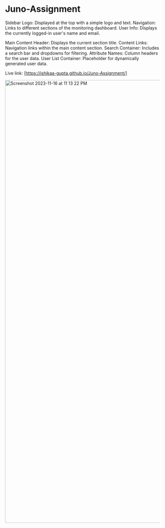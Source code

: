# Juno-Assignment

Sidebar
Logo: Displayed at the top with a simple logo and text.
Navigation: Links to different sections of the monitoring dashboard.
User Info: Displays the currently logged-in user's name and email.


Main Content
Header: Displays the current section title.
Content Links: Navigation links within the main content section.
Search Container: Includes a search bar and dropdowns for filtering.
Attribute Names: Column headers for the user data.
User List Container: Placeholder for dynamically generated user data.

Live link:  <a href="[https://www.google.com/](https://ishikaa-gupta.github.io/Juno-Assignment/)" target="_blank">[https://ishikaa-gupta.github.io/Juno-Assignment/]</a>

<img width="1440" alt="Screenshot 2023-11-16 at 11 13 22 PM" src="https://github.com/ishikaa-gupta/Juno-Assignment/assets/78144080/73c86459-a39e-4bbd-bd40-036ba9d07fbd">
